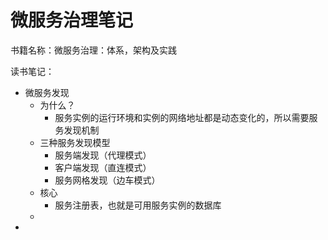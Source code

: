 # 微服务治理笔记

书籍名称：微服务治理：体系，架构及实践

读书笔记：

- 微服务发现
  - 为什么？
    - 服务实例的运行环境和实例的网络地址都是动态变化的，所以需要服务发现机制
  - 三种服务发现模型
    -  服务端发现（代理模式） 
    - 客户端发现（直连模式）
    - 服务网格发现（边车模式）
  - 核心
    - 服务注册表，也就是可用服务实例的数据库
  - 
- 



